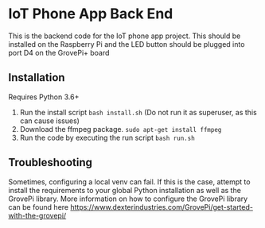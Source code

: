 # IoT Phone App Back End

This is the backend code for the IoT phone app project. This should be installed on the Raspberry Pi and the LED button should be plugged into port D4 on the GrovePi+ board

## Installation

Requires Python 3.6+

1. Run the install script `bash install.sh` (Do not run it as superuser, as this can cause issues)
2. Download the ffmpeg package. `sudo apt-get install ffmpeg`
3. Run the code by executing the run script `bash run.sh`


## Troubleshooting

Sometimes, configuring a local venv can fail. If this is the case, attempt to install the requirements to your global Python installation as well as the GrovePi library. More information on how to configure the GrovePi library can be found here <https://www.dexterindustries.com/GrovePi/get-started-with-the-grovepi/>
